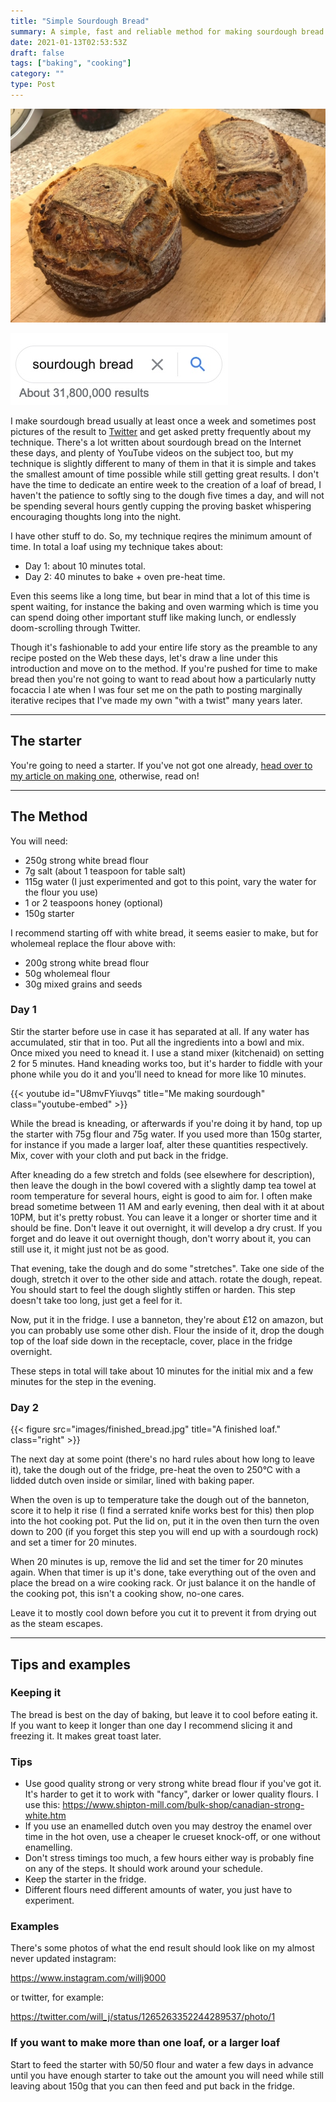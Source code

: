 ```yaml
---
title: "Simple Sourdough Bread"
summary: A simple, fast and reliable method for making sourdough bread
date: 2021-01-13T02:53:53Z
draft: false
tags: ["baking", "cooking"]
category: ""
type: Post
---
```


![Two sourdough boules](images/Hero.jpg#full)

![Two sourdough boules](images/Search.jpg#right)

I make sourdough bread usually at least once a week and sometimes post pictures of the result to [Twitter](https://twitter.com/will_j) and get asked pretty frequently about my technique. There's a lot written about sourdough bread on the Internet these days, and plenty of YouTube videos on the subject too, but my technique is slightly different to many of them in that it is simple and takes the smallest amount of time possible while still getting great results. I don't have the time to dedicate an entire week to the creation of a loaf of bread, I haven't the patience to softly sing to the dough five times a day, and will not be spending several hours gently cupping the proving basket whispering encouraging thoughts long into the night.

I have other stuff to do. So, my technique reqires the minimum amount of time. In total a loaf using my technique takes about:

- Day 1: about 10 minutes total.
- Day 2: 40 minutes to bake + oven pre-heat time.

Even this seems like a long time, but bear in mind that a lot of this time is spent waiting, for instance the baking and oven warming which is time you can spend doing other important stuff like making lunch, or endlessly doom-scrolling through Twitter.

Though it's fashionable to add your entire life story as the preamble to any recipe posted on the Web these days, let's draw a line under this introduction and move on to the method. If you're pushed for time to make bread then you're not going to want to read about how a particularly nutty focaccia I ate when I was four set me on the path to posting marginally iterative recipes that I've made my own "with a twist" many years later.

---

## The starter

You're going to need a starter. If you've not got one already, [head over to my article on making one](/posts/making-a-sourdough-starter/), otherwise, read on!

---

## The Method

You will need:

- 250g strong white bread flour
- 7g salt (about 1 teaspoon for table salt)
- 115g water (I just experimented and got to this point, vary the water for the flour you use)
- 1 or 2 teaspoons honey (optional)
- 150g starter

I recommend starting off with white bread, it seems easier to make, but for wholemeal replace the flour above with:

- 200g strong white bread flour
- 50g wholemeal flour
- 30g mixed grains and seeds

### Day 1

Stir the starter before use in case it has separated at all. If any water has accumulated, stir that in too. Put all the ingredients into a bowl and mix. Once mixed you need to knead it. I use a stand mixer (kitchenaid) on setting 2 for 5 minutes. Hand kneading works too, but it's harder to fiddle with your phone while you do it and you'll need to knead for more like 10 minutes.

{{< youtube id="U8mvFYiuvqs" title="Me making sourdough" class="youtube-embed" >}}

While the bread is kneading, or afterwards if you're doing it by hand, top up the starter with 75g flour and 75g water. If you used more than 150g starter, for instance if you made a larger loaf, alter these quantities respectively. Mix, cover with your cloth and put back in the fridge.

After kneading do a few stretch and folds (see elsewhere for description), then leave the dough in the bowl covered with a slightly damp tea towel at room temperature for several hours, eight is good to aim for. I often make bread sometime between 11 AM and early evening, then deal with it at about 10PM, but it's pretty robust. You can leave it a longer or shorter time and it should be fine. Don't leave it out overnight, it will develop a dry crust. If you forget and do leave it out overnight though, don't worry about it, you can still use it, it might just not be as good.

That evening, take the dough and do some "stretches". Take one side of the dough, stretch it over to the other side and attach. rotate the dough, repeat. You should start to feel the dough slightly stiffen or harden. This step doesn't take too long, just get a feel for it.

Now, put it in the fridge. I use a banneton, they're about £12 on amazon, but you can probably use some other dish. Flour the inside of it, drop the dough top of the loaf side down in the receptacle, cover, place in the fridge overnight.

These steps in total will take about 10 minutes for the initial mix and a few minutes for the step in the evening.

### Day 2

{{< figure src="images/finished_bread.jpg" title="A finished loaf." class="right" >}}

The next day at some point (there's no hard rules about how long to leave it), take the dough out of the fridge, pre-heat the oven to 250°C with a lidded dutch oven inside or similar, lined with baking paper.

When the oven is up to temperature take the dough out of the banneton, score it to help it rise (I find a serrated knife works best for this) then plop into the hot cooking pot. Put the lid on, put it in the oven then turn the oven down to 200 (if you forget this step you will end up with a sourdough rock) and set a timer for 20 minutes.

When 20 minutes is up, remove the lid and set the timer for 20 minutes again. When that timer is up it's done, take everything out of the oven and place the bread on a wire cooking rack. Or just balance it on the handle of the cooking pot, this isn't a cooking show, no-one cares.

Leave it to mostly cool down before you cut it to prevent it from drying out as the steam escapes.

---

## Tips and examples

### Keeping it

The bread is best on the day of baking, but leave it to cool before eating it. If you want to keep it longer than one day I recommend slicing it and freezing it. It makes great toast later.

### Tips

- Use good quality strong or very strong white bread flour if you've got it. It's harder to get it to work with "fancy", darker or lower quality flours. I use this: https://www.shipton-mill.com/bulk-shop/canadian-strong-white.htm
- If you use an enamelled dutch oven you may destroy the enamel over time in the hot oven, use a cheaper le crueset knock-off, or one without enamelling.
- Don't stress timings too much, a few hours either way is probably fine on any of the steps. It should work around your schedule.
- Keep the starter in the fridge.
- Different flours need different amounts of water, you just have to experiment.

### Examples

There's some photos of what the end result should look like on my almost never updated instagram:

https://www.instagram.com/willj9000

or twitter, for example:

https://twitter.com/will_j/status/1265263352244289537/photo/1

### If you want to make more than one loaf, or a larger loaf

Start to feed the starter with 50/50 flour and water a few days in advance until you have enough starter to take out the amount you will need while still leaving about 150g that you can then feed and put back in the fridge.
